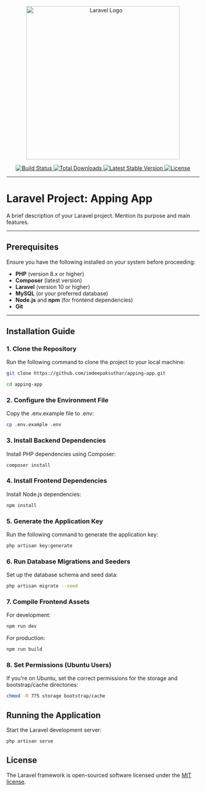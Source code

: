 <p align="center">
  <a href="https://laravel.com" target="_blank">
    <img src="https://raw.githubusercontent.com/laravel/art/master/logo-lockup/5%20SVG/2%20CMYK/1%20Full%20Color/laravel-logolockup-cmyk-red.svg" width="400" alt="Laravel Logo">
  </a>
</p>

<p align="center">
  <a href="https://github.com/laravel/framework/actions">
    <img src="https://github.com/laravel/framework/workflows/tests/badge.svg" alt="Build Status">
  </a>
  <a href="https://packagist.org/packages/laravel/framework">
    <img src="https://img.shields.io/packagist/dt/laravel/framework" alt="Total Downloads">
  </a>
  <a href="https://packagist.org/packages/laravel/framework">
    <img src="https://img.shields.io/packagist/v/laravel/framework" alt="Latest Stable Version">
  </a>
  <a href="https://packagist.org/packages/laravel/framework">
    <img src="https://img.shields.io/packagist/l/laravel/framework" alt="License">
  </a>
</p>

---

# Laravel Project: Apping App

A brief description of your Laravel project. Mention its purpose and main features.

---

## Prerequisites

Ensure you have the following installed on your system before proceeding:

- **PHP** (version 8.x or higher)
- **Composer** (latest version)
- **Laravel** (version 10 or higher)
- **MySQL** (or your preferred database)
- **Node.js** and **npm** (for frontend dependencies)
- **Git**

---

## Installation Guide

### 1. Clone the Repository

Run the following command to clone the project to your local machine:

```bash
git clone https://github.com/imdeepaksuthar/apping-app.git

cd apping-app
```

### 2. Configure the Environment File

Copy the .env.example file to .env:

```bash
cp .env.example .env
```
### 3. Install Backend Dependencies

Install PHP dependencies using Composer:

```bash
composer install
```

### 4. Install Frontend Dependencies

Install Node.js dependencies:

```bash
npm install
```

### 5. Generate the Application Key

Run the following command to generate the application key:

```bash
php artisan key:generate
```

### 6. Run Database Migrations and Seeders

Set up the database schema and seed data:

```bash
php artisan migrate --seed
```

### 7. Compile Frontend Assets
For development:

```bash
npm run dev
```
For production:
```bash
npm run build
```
### 8. Set Permissions (Ubuntu Users)
If you're on Ubuntu, set the correct permissions for the storage and bootstrap/cache directories:

```bash
chmod -R 775 storage bootstrap/cache
```

## Running the Application
Start the Laravel development server:

```bash
php artisan serve
```

## License
The Laravel framework is open-sourced software licensed under the [MIT license](https://opensource.org/licenses/MIT).
